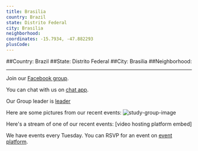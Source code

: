 ```yaml
---
title: Brasilia
country: Brazil
state: Distrito Federal
city: Brasilia
neighborhood: 
coordinates: -15.7934, -47.882293
plusCode:
---
```


##Country: Brazil
##State: Distrito Federal
##City: Brasilia
##Neighborhood: 
*****
Join our [Facebook group](https://www.facebook.com/groups/free.code.camp.brasilia).

You can chat with us on [chat app]().

Our Group leader is [leader]()

Here are some pictures from our recent events:
![study-group-image]()

Here's a stream of one of our recent events:
[video hosting platform embed]

We have events every Tuesday. You can RSVP for an event on [event platform]().
